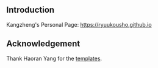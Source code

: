 ## Introduction
Kangzheng's Personal Page:
https://ryuukousho.github.io

## Acknowledgement
Thank Haoran Yang for the [templates](https://haoran-young.github.io/).
